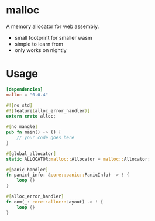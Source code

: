 # malloc

A memory allocator for web assembly.

* small footprint for smaller wasm
* simple to learn from
* only works on nightly

# Usage

```toml
[dependencies]
malloc = "0.0.4"
```

```rust
#![no_std]
#![feature(alloc_error_handler)]
extern crate alloc;

#[no_mangle]
pub fn main() -> () {
    // your code goes here
}

#[global_allocator]
static ALLOCATOR:malloc::Allocator = malloc::Allocator;

#[panic_handler]
fn panic(_info: &core::panic::PanicInfo) -> ! {
    loop {}
}

#[alloc_error_handler]
fn oom(_: core::alloc::Layout) -> ! {
    loop {}
}
```

